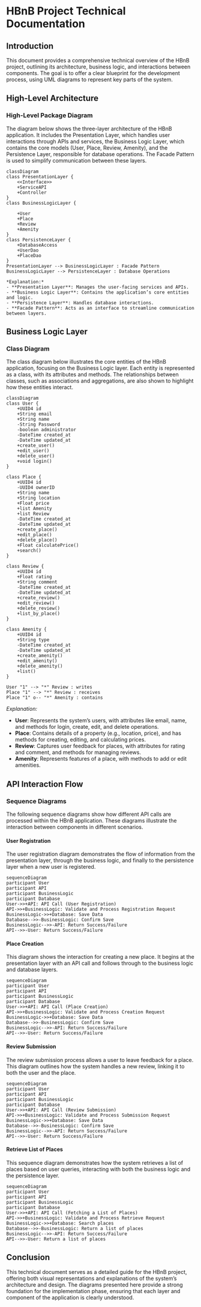 # HBnB Project Technical Documentation

## Introduction

This document provides a comprehensive technical overview of the HBnB project, outlining its architecture, business logic, and interactions between components. The goal is to offer a clear blueprint for the development process, using UML diagrams to represent key parts of the system. 

## High-Level Architecture

### High-Level Package Diagram

The diagram below shows the three-layer architecture of the HBnB application. It includes the Presentation Layer, which handles user interactions through APIs and services, the Business Logic Layer, which contains the core models (User, Place, Review, Amenity), and the Persistence Layer, responsible for database operations. The Facade Pattern is used to simplify communication between these layers.

```mermaid
classDiagram
class PresentationLayer {
    <<Interface>>
    +ServiceAPI
    +Controller
}
class BusinessLogicLayer {

    +User
    +Place
    +Review
    +Amenity
}
class PersistenceLayer {
    +DatabaseAccess
    +UserDao
    +PlaceDao
}
PresentationLayer --> BusinessLogicLayer : Facade Pattern
BusinessLogicLayer --> PersistenceLayer : Database Operations

*Explanation:*  
- **Presentation Layer**: Manages the user-facing services and APIs.
- **Business Logic Layer**: Contains the application’s core entities and logic.
- **Persistence Layer**: Handles database interactions.
- **Facade Pattern**: Acts as an interface to streamline communication between layers.
```

## Business Logic Layer

### Class Diagram

The class diagram below illustrates the core entities of the HBnB application, focusing on the Business Logic layer. Each entity is represented as a class, with its attributes and methods. The relationships between classes, such as associations and aggregations, are also shown to highlight how these entities interact.

```mermaid
classDiagram
class User {
    +UUID4 id
    +String email
    +String name
    -String Password
    -boolean administrator
    -DateTime created_at
    -DateTime updated_at
    +create_user()
    +edit_user()
    +delete_user()
    +void login()
}

class Place {
    +UUID4 id
    -UUID4 ownerID
    +String name
    +String location
    +Float price
    +list Amenity
    +list Review
    -DateTime created_at
    -DateTime updated_at
    +create_place()
    +edit_place()
    +delete_place()
    +Float calculatePrice()
    +search()
}

class Review {
    +UUID4 id
    +Float rating
    +String comment
    -DateTime created_at
    -DateTime updated_at
    +create_review()
    +edit_review()
    +delete_review()
    +list_by_place()
}

class Amenity {
    +UUID4 id
    +String type
    -DateTime created_at
    -DateTime updated_at
    +create_amenity()
    +edit_amenity()
    +delete_amenity()
    +list()
}

User "1" --> "*" Review : writes
Place "1" --> "*" Review : receives
Place "1" o-- "*" Amenity : contains
```

*Explanation:*  
- **User**: Represents the system’s users, with attributes like email, name, and methods for login, create, edit, and delete operations.
- **Place**: Contains details of a property (e.g., location, price), and has methods for creating, editing, and calculating prices.
- **Review**: Captures user feedback for places, with attributes for rating and comment, and methods for managing reviews.
- **Amenity**: Represents features of a place, with methods to add or edit amenities.

## API Interaction Flow

### Sequence Diagrams

The following sequence diagrams show how different API calls are processed within the HBnB application. These diagrams illustrate the interaction between components in different scenarios.

#### User Registration

The user registration diagram demonstrates the flow of information from the presentation layer, through the business logic, and finally to the persistence layer when a new user is registered.

```mermaid
sequenceDiagram
participant User
participant API
participant BusinessLogic
participant Database
User->>+API: API Call (User Registration)
API->>+BusinessLogic: Validate and Process Registration Request
BusinessLogic->>+Database: Save Data
Database-->>-BusinessLogic: Confirm Save
BusinessLogic-->>-API: Return Success/Failure
API-->>-User: Return Success/Failure
```

#### Place Creation

This diagram shows the interaction for creating a new place. It begins at the presentation layer with an API call and follows through to the business logic and database layers.

```mermaid
sequenceDiagram
participant User
participant API
participant BusinessLogic
participant Database
User->>+API: API Call (Place Creation)
API->>+BusinessLogic: Validate and Process Creation Request
BusinessLogic->>+Database: Save Data
Database-->>-BusinessLogic: Confirm Save
BusinessLogic-->>-API: Return Success/Failure
API-->>-User: Return Success/Failure
```

#### Review Submission

The review submission process allows a user to leave feedback for a place. This diagram outlines how the system handles a new review, linking it to both the user and the place.

```mermaid
sequenceDiagram
participant User
participant API
participant BusinessLogic
participant Database
User->>+API: API Call (Review Submission)
API->>+BusinessLogic: Validate and Process Submission Request
BusinessLogic->>+Database: Save Data
Database-->>-BusinessLogic: Confirm Save
BusinessLogic-->>-API: Return Success/Failure
API-->>-User: Return Success/Failure
```

#### Retrieve List of Places

This sequence diagram demonstrates how the system retrieves a list of places based on user queries, interacting with both the business logic and the persistence layer.

```mermaid
sequenceDiagram
participant User
participant API
participant BusinessLogic
participant Database
User->>+API: API Call (Fetching a List of Places)
API->>+BusinessLogic: Validate and Process Retrieve Request
BusinessLogic->>+Database: Search places
Database-->>-BusinessLogic: Return a list of places
BusinessLogic-->>-API: Return Success/Failure
API-->>-User: Return a list of places
```

## Conclusion

This technical document serves as a detailed guide for the HBnB project, offering both visual representations and explanations of the system’s architecture and design. The diagrams presented here provide a strong foundation for the implementation phase, ensuring that each layer and component of the application is clearly understood.
